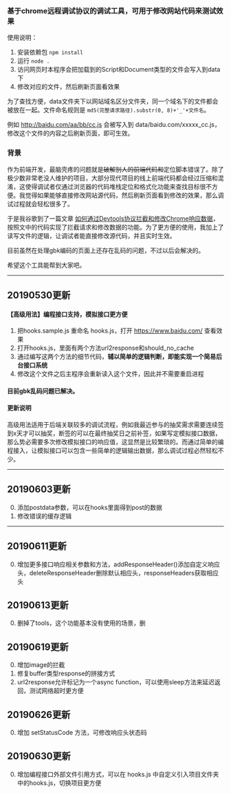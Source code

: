 ### 基于chrome远程调试协议的调试工具，可用于修改网站代码来测试效果

使用说明：
1. 安装依赖包 `npm install`
2. 运行 `node .`
3. 访问网页时本程序会把加载到的Script和Document类型的文件会写入到data下
4. 修改对应的文件，然后刷新页面看效果

为了查找方便，data文件夹下以网站域名区分文件夹，同一个域名下的文件都会被放在一起。文件命名规则是 `md5(完整请求路径).substr(0, 8)+'_'+文件名`。

例如 http://baidu.com/aa/bb/cc.js 会被写入到 data/baidu.com/xxxxx_cc.js，修改这个文件的内容之后刷新页面，即可生效。

### 背景

作为前端开发，最脑壳疼的问题就是~~破解别人的前端代码和~~定位脚本错误了。除了极少数非常老没人维护的项目，大部分现代项目的线上前端代码都会经过压缩和混淆，这使得调试者仅通过浏览器的代码堆栈定位和格式化功能来查找目标很不方便。我觉得如果能够直接修改网站源代码，然后刷新页面看到修改的效果，那么调试过程就会轻松很多了。

于是我谷歌到了一篇文章 [如何通过Devtools协议拦截和修改Chrome响应数据](https://www.anquanke.com/post/id/160160)，按照文中的代码实现了拦截请求和修改数据的功能。为了更方便的使用，我加上了读写文件的逻辑，让调试者能直接修改源代码，并且实时生效。

目前虽然在处理gbk编码的页面上还存在乱码的问题，不过以后会解决的。

希望这个工具能帮到大家吧。

---

## 20190530更新

#### 【高级用法】编程接口支持，模拟接口更方便
1. 把hooks.sample.js 重命名 hooks.js，打开 https://www.baidu.com/ 查看效果
2. 打开hooks.js，里面有两个方法url2response和should_no_cache
3. 通过编写这两个方法的细节代码，**辅以简单的逻辑判断，即能实现一个简易后台接口系统**
4. 修改这个文件之后主程序会重新读入这个文件，因此并不需要重启进程


#### 目前gbk乱码问题已解决。

#### 更新说明

高级用法适用于后端关联较多的调试流程，例如我最近参与的抽奖需求需要连续签到x天才可以抽奖，断签的可以在最终抽奖日之前补签，如果写定模拟接口数据，那么势必需要多次修改模拟接口的响应值，这显然是比较繁琐的。而通过简单的编程接入，让模拟接口可以包含一些简单的逻辑输出数据，那么调试过程必然轻松不少。

---

## 20190603更新

0. 添加postdata参数，可以在hooks里面得到post的数据
0. 修改错误的缓存逻辑

---

## 20190611更新

0. 增加更多接口响应相关参数和方法，addResponseHeader()添加自定义响应头，deleteResponseHeader删除默认相应头，responseHeaders获取相应头

## 20190613更新

0. 删掉了tools，这个功能基本没有使用的场景，删

## 20190619更新

0. 增加image的拦截
0. 修复buffer类型response的拼接方式
0. url2response允许标记为一个async function，可以使用sleep方法来延迟返回，测试网络超时更方便

## 20190626更新

0. 增加 setStatusCode 方法，可修改响应头状态码

## 20190630更新

0. 增加编程接口外部文件引用方式，可以在 hooks.js 中自定义引入项目文件夹中的hooks.js，切换项目更方便
